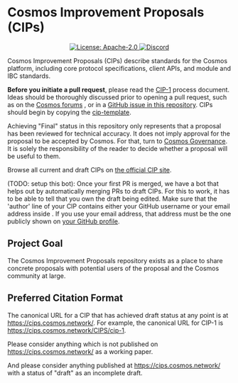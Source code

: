 # Cosmos Improvement Proposals (CIPs)

<div align="center">
  <a href="https://github.com/cosmos/cosmos-sdk/blob/main/LICENSE">
    <img alt="License: Apache-2.0" src="https://img.shields.io/github/license/cosmos/cosmos-sdk.svg" />
  </a>
  <a href="https://discord.gg/AzefAFd">
    <img alt="Discord" src="https://img.shields.io/discord/669268347736686612.svg" />
  </a>
</div>

Cosmos Improvement Proposals (CIPs) describe standards for the Cosmos platform, including core protocol specifications, client APIs, and module and IBC standards.

**Before you initiate a pull request**, please read the [CIP-1](https://cips.cosmos.network/CIPS/cip-1) process document. Ideas should be thoroughly discussed prior to opening a pull request,
such as on the [Cosmos forums](https://forum.cosmos.network) , or in a [GitHub issue in this repository](https://github.com/cosmos/cips/issues). CIPs should begin by copying the
[cip-template](./cip-template.md).

<!-- 
TODO
This repository tracks the ongoing status of CIPs. It contains:

- [Draft](https://cips.cosmos.network/all#draft) proposals which intend to complete the CIP review process.
- [Last Call](https://cips.cosmos.network/all#last-call) for proposals that may become final (see also [RSS feed](https://cips.cosmos.network/last-call.xml)).
- [Accepted](https://cips.cosmos.network/all#accepted) proposals which are awaiting implementation or deployment by Cosmos client developers.
- [Final](https://cips.cosmos.network/all#final) and [Active](https://cips.cosmos.network/all#active) proposals that are recorded.
- The [CIP process](./CIPS/cip-1.md#cip-workflow) that governs the CIP repository. -->

Achieving "Final" status in this repository only represents that a proposal has been reviewed for technical accuracy. It does not imply approval for the proposal to be accepted by Cosmos.
For that, turn to [Cosmos Governance](https://github.com/cosmos/governance). It is solely the responsibility of the reader to decide whether a proposal will be useful to them.

Browse all current and draft CIPs on [the official CIP site](https://cips.cosmos.network/).

(TODO: setup this bot): Once your first PR is merged, we have a bot that helps out by automatically merging PRs to draft CIPs. For this to work, it has to be able to tell that you own the draft being edited. Make sure that the 'author' line of your CIP contains either your GitHub username or your email address inside <triangular brackets>. If you use your email address, that address must be the one publicly shown on [your GitHub profile](https://github.com/settings/profile).

## Project Goal

The Cosmos Improvement Proposals repository exists as a place to share concrete proposals with potential users of the proposal and the Cosmos community at large.

## Preferred Citation Format

The canonical URL for a CIP that has achieved draft status at any point is at <https://cips.cosmos.network/>. For example, the canonical URL for CIP-1 is <https://cips.cosmos.network/CIPS/cip-1>.

Please consider anything which is not published on <https://cips.cosmos.network/> as a working paper.

And please consider anything published at <https://cips.cosmos.network/> with a status of "draft" as an incomplete draft.
